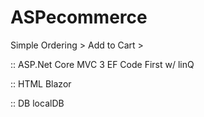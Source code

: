 # ASPecommerce

Simple Ordering > Add to Cart > 

::
ASP.Net Core MVC 3
EF Code First w/ linQ

:: HTML
Blazor

:: DB
localDB
